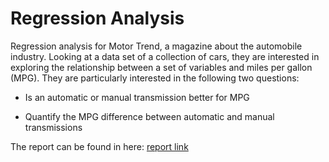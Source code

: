 # Regression Analysis

Regression analysis for Motor Trend, a magazine about the automobile industry. Looking at a data set of a collection of cars, they are interested in exploring the relationship between a set of variables and miles per gallon (MPG). They are particularly interested in the following two questions:

* Is an automatic or manual transmission better for MPG 

* Quantify the MPG difference between automatic and manual transmissions 

The report can be found in here: [report link](https://myfriendtae.github.io/regression-analysis/)
